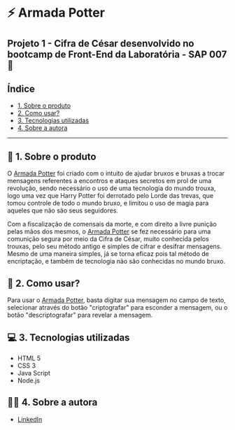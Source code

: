 # ⚡ Armada Potter

## Projeto 1 - Cifra de César desenvolvido no bootcamp de Front-End da Laboratória - SAP 007 💛

## Índice

- [1. Sobre o produto](#1-sobre-o-produto)
- [2. Como usar?](#2-como-usar?)
- [3. Tecnologias utilizadas](#3-tecnologias-utilizadas)
- [4. Sobre a autora](#4-sobre-a-autora)

---

## 📌 1. Sobre o produto

O [Armada Potter](#-armada-potter) foi criado com o intuito de ajudar bruxos e bruxas a trocar mensagens  referentes a encontros e ataques secretos em prol de uma revolução, sendo necessário o uso de uma tecnologia do mundo trouxa, logo uma vez que Harry Potter foi derrotado pelo Lorde das trevas, que tomou controle de todo o mundo bruxo, e limitou o uso de magia para aqueles que não são seus seguidores.

Com a fiscalização de comensais da morte, e com direito a livre punição pelas mãos dos mesmos, o  [Armada Potter](#-armada-potter) se fez necessário para uma comunição segura por meio da Cifra de César, muito conhecida pelos trouxas, pelo seu método antigo e simples de cifrar e desifrar mensagens. 
Mesmo de uma maneira simples, já se torna eficaz pois tal método de encriptação, e também de tecnologia não são conhecidas no mundo bruxo.


## 📖 2. Como usar?

Para usar o [Armada Potter](#-armada-potter), basta digitar sua mensagem no campo de texto, selecionar através do botão "criptografar" para esconder  a mensagem, ou o botão "descriptografar" para revelar a mensagem.

## 💻 3. Tecnologias utilizadas

- HTML 5
- CSS 3
- Java Script
- Node.js

## 👩‍💻 4. Sobre a autora

- [LinkedIn](https://www.linkedin.com/in/anna-ferraz-191a6319a/)
